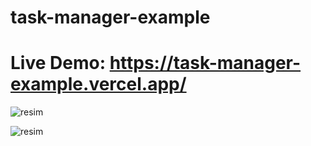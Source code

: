 # task-manager-example


# Live Demo: https://task-manager-example.vercel.app/


![resim](https://user-images.githubusercontent.com/87222451/226796961-1538379b-5610-4e79-92c4-6b0776379fe1.png)


![resim](https://user-images.githubusercontent.com/87222451/226796988-8ed4beba-c5cd-4b0c-9dac-f404ba232ae9.png)
